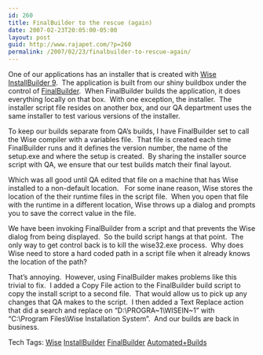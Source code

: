```yaml
---
id: 260
title: FinalBuilder to the rescue (again)
date: 2007-02-23T20:05:00-05:00
layout: post
guid: http://www.rajapet.com/?p=260
permalink: /2007/02/23/finalbuilder-to-rescue-again/
---
```

One of our applications has an installer that is created with [Wise InstallBuilder 9](http://www.wise.com/).  The application is built from our shiny buildbox under the control of [FinalBuilder](http://www.finalbuilder.com/finalbuilder.aspx).  When FinalBuilder builds the application, it does everything locally on that box.  With one exception, the installer.  The installer script file resides on another box, and our QA department uses the same installer to test various versions of the installer.

To keep our builds separate from QA&#8217;s builds, I have FinalBuilder set to call the Wise compiler with a variables file.  That file is created each time FinalBuilder runs and it defines the version number, the name of the setup.exe and where the setup is created.  By sharing the installer source script with QA, we ensure that our test builds match their final layout.

Which was all good until QA edited that file on a machine that has Wise installed to a non-default location.   For some inane reason, Wise stores the location of the their runtime files in the script file.  When you open that file with the runtime in a different location, Wise throws up a dialog and prompts you to save the correct value in the file.

We have been invoking FinalBuilder from a script and that prevents the Wise dialog from being displayed.  So the build script hangs at that point.  The only way to get control back is to kill the wise32.exe process.  Why does Wise need to store a hard coded path in a script file when it already knows the location of the path?

That&#8217;s annoying.  However, using FinalBuilder makes problems like this trivial to fix.  I added a Copy File action to the FinalBuilder build script to copy the install script to a second file.  That would allow us to pick up any changes that QA makes to the script.  I then added a Text Replace action that did a search and replace on &#8220;D:\PROGRA~1\WISEIN~1&#8221; with &#8220;C:\Program Files\Wise Installation System&#8221;.  And our builds are back in business.

<div>
  Tech Tags: <a href="http://technorati.com/tag/Wise" rel="tag">Wise</a> <a href="http://technorati.com/tag/InstallBuilder" rel="tag">InstallBuilder</a> <a href="http://technorati.com/tag/FinalBuilder" rel="tag">FinalBuilder</a> <a href="http://technorati.com/tag/Automated+Builds" rel="tag">Automated+Builds</a>
</div>